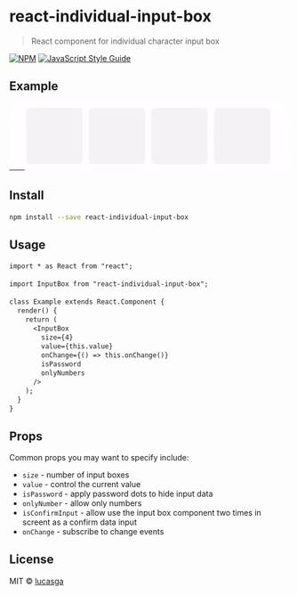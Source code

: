 # react-individual-input-box

> React component for individual character input box

[![NPM](https://img.shields.io/npm/v/react-individual-input-box.svg)](https://www.npmjs.com/package/react-individual-input-box) [![JavaScript Style Guide](https://img.shields.io/badge/code_style-standard-brightgreen.svg)](https://standardjs.com)

## Example

![](react-individual-input-box-example-gif.gif)



## Install

```bash
npm install --save react-individual-input-box
```

## Usage

```tsx
import * as React from "react";

import InputBox from "react-individual-input-box";

class Example extends React.Component {
  render() {
    return (
      <InputBox
        size={4}
        value={this.value}
        onChange={() => this.onChange()}
        isPassword
        onlyNumbers
      />
    );
  }
}
```

## Props

Common props you may want to specify include:

- `size` - number of input boxes
- `value` - control the current value 
- `isPassword` - apply password dots to hide input data
- `onlyNumber` - allow only numbers
- `isConfirmInput` - allow use the input box component two times in screent as a confirm data input
- `onChange` - subscribe to change events


## License

MIT © [lucasga](https://github.com/lucasga)
